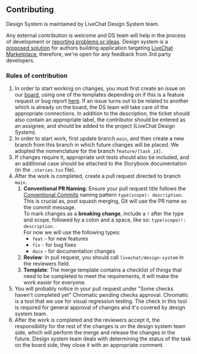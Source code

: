 ## Contributing

Design System is maintained by LiveChat Design System team.

Any external contribution is welcome and DS team will help in the process of development or [reporting problems or ideas](https://github.com/livechat/design-system/issues/new/choose). Design system is a [proposed solution](https://developers.livechat.com/docs/monetization/app-review-process#design-system) for authors building application targeting [LiveChat Marketplace](https://www.livechat.com/marketplace/), therefore, we're open for any feedback from 3rd party developers.

### Rules of contribution

1. In order to start working on changes, you must first create an issue on our [board](https://github.com/orgs/livechat/projects/7/views/1?filterQuery=),
   using one of the templates depending on if this is a feature request or bug report [here](https://github.com/livechat/design-system/issues/new/choose). If an
   issue turns out to be related to another which is already on the board, the DS team will take care of the appropriate connections. In addition to the description,
   the ticket should also contain an appropriate label, the contributor should be entered as an assignee, and should be added to the project (LiveChat Design System).
2. In order to start work, first update branch `main`, and then create a new branch from this branch in which future changes will be placed. We adopted the
   nomenclature for the branch `feature/[task_id]`.
3. If changes require it, appropriate unit tests should also be included, and an additional case should be attached to the Storybook documentation (in the `.stories.tsx` file).
4. After the work is completed, create a pull request directed to branch `main`.
    1. **Conventional PR Naming**: Ensure your pull request title follows the [Conventional Commits](https://www.conventionalcommits.org/en/v1.0.0/) naming pattern `type(scope): description`. This is crucial as, post squash merging, Git will use the PR name as the commit message.
       <br/>To mark changes as a **breaking change**, include a `!` after the type and scope, followed by a colon and a space, like so: `type(scope)!: description`.
       <br/>For now we will use the following types:
        - `feat` - for new features
        - `fix` - for bug fixes
        - `docs` - for documentation changes
    2. **Review**: In pull request, you should call `livechat/design-system` in the reviewers field.
    3. **Template**: The merge template contains a checklist of things that need to be completed to meet the requirements, it will make the work easier for everyone.
5. You will probably notice in your pull request under "Some checks haven't completed yet" Chromatic pending checks approval. Chromatic is a tool that we use
   for visual regression testing. The check in this tool is required for general approval of changes and it's covered by design system team.
6. After the work is completed and the reviewers accept it, the responsibility for the rest of the changes is on the design system team side, which will perform
   the merge and release the changes in the future. Design system team deals with determining the status of the task on the board side, they close it with an
   appropriate comment.
